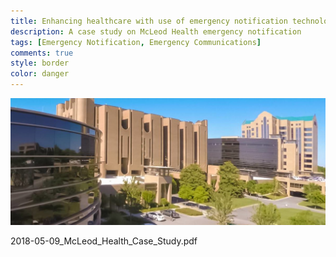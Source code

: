 ```yaml
---
title: Enhancing healthcare with use of emergency notification technology
description: A case study on McLeod Health emergency notification
tags: [Emergency Notification, Emergency Communications]
comments: true
style: border
color: danger
---
```


![McLeod Health](/assets/img/mcleod-health-cancer-bldg.jpg)

2018-05-09_McLeod_Health_Case_Study.pdf
